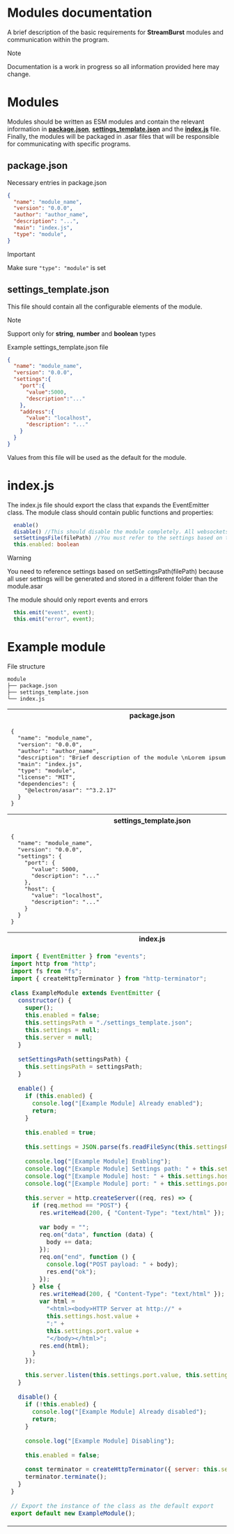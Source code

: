 # Modules documentation
A brief description of the basic requirements for **StreamBurst** modules and communication within the program.

> [!NOTE]
> Documentation is a work in progress so all information provided here may change.

# Modules
Modules should be written as ESM modules and contain the relevant information in [**package.json**](#package.json), [**settings_template.json**](#settings_template.json) and the [**index.js**](#index.js) file.
Finally, the modules will be packaged in .asar files that will be responsible for communicating with specific programs.

## package.json
Necessary entries in package.json
```json
{
  "name": "module_name",
  "version": "0.0.0",
  "author": "author_name",
  "description": "...",
  "main": "index.js",
  "type": "module",
}
```
> [!IMPORTANT]
> Make sure `"type": "module"` is set

## settings_template.json
This file should contain all the configurable elements of the module.

> [!NOTE]
> Support only for **string**, **number** and **boolean** types

Example settings_template.json file

```json
{
  "name": "module_name",
  "version": "0.0.0",
  "settings":{
    "port":{
      "value":5000,
      "description":"..."
    },
    "address":{
      "value": "localhost",
      "description": "..."
    }
  }
}
```
Values from this file will be used as the default for the module. 

# index.js
The index.js file should export the class that expands the EventEmitter class.
The module class should contain public functions and properties: 
```ts
  enable()
  disable() //This should disable the module completely. All websockets, http servers, etc. should be disabled
  setSettingsFile(filePath) //You must refer to the settings based on this path.
  this.enabled: boolean
```
> [!WARNING]
> You need to reference settings based on setSettingsPath(filePath) because all user settings will be generated and stored in a different folder than the module.asar

The module should only report events and errors
```js
  this.emit("event", event);
  this.emit("error", event);
```

# Example module
File structure
```bash
module
├── package.json
├── settings_template.json
└── index.js
```
<table align="center">
<tr>
<th>
package.json
</th>
</tr>
<tr>
<td>
<pre lang="json">
{
  "name": "module_name",
  "version": "0.0.0",
  "author": "author_name",
  "description": "Brief description of the module \nLorem ipsum dolor sit amet...",
  "main": "index.js",
  "type": "module",
  "license": "MIT",
  "dependencies": {
    "@electron/asar": "^3.2.17"
  }
}
</pre>
</td>
</tr>
<tr>
<th>
settings_template.json
</th>
</tr>
<tr>
<td>
<pre lang="json">
{
  "name": "module_name",
  "version": "0.0.0",
  "settings": {
    "port": {
      "value": 5000,
      "description": "..."
    },
    "host": {
      "value": "localhost",
      "description": "..."
    }
  }
}
</pre>
</td>
</tr>
<tr>
<th>
index.js
</th>
</tr>
<tr>
<td>
  
```js
import { EventEmitter } from "events";
import http from "http";
import fs from "fs";
import { createHttpTerminator } from "http-terminator";

class ExampleModule extends EventEmitter {
  constructor() {
    super();
    this.enabled = false;
    this.settingsPath = "./settings_template.json";
    this.settings = null;
    this.server = null;
  }

  setSettingsPath(settingsPath) {
    this.settingsPath = settingsPath;
  }

  enable() {
    if (this.enabled) {
      console.log("[Example Module] Already enabled");
      return;
    }

    this.enabled = true;

    this.settings = JSON.parse(fs.readFileSync(this.settingsPath)).settings;

    console.log("[Example Module] Enabling");
    console.log("[Example Module] Settings path: " + this.settingsPath);
    console.log("[Example Module] host: " + this.settings.host);
    console.log("[Example Module] port: " + this.settings.port);

    this.server = http.createServer((req, res) => {
      if (req.method == "POST") {
        res.writeHead(200, { "Content-Type": "text/html" });

        var body = "";
        req.on("data", function (data) {
          body += data;
        });
        req.on("end", function () {
          console.log("POST payload: " + body);
          res.end("ok");
        });
      } else {
        res.writeHead(200, { "Content-Type": "text/html" });
        var html =
          "<html><body>HTTP Server at http://" +
          this.settings.host.value +
          ":" +
          this.settings.port.value +
          "</body></html>";
        res.end(html);
      }
    });

    this.server.listen(this.settings.port.value, this.settings.host.value);
  }

  disable() {
    if (!this.enabled) {
      console.log("[Example Module] Already disabled");
      return;
    }

    console.log("[Example Module] Disabling");

    this.enabled = false;

    const terminator = createHttpTerminator({ server: this.server });
    terminator.terminate();
  }
}

// Export the instance of the class as the default export
export default new ExampleModule();

```
</td>
</tr>
</table>
